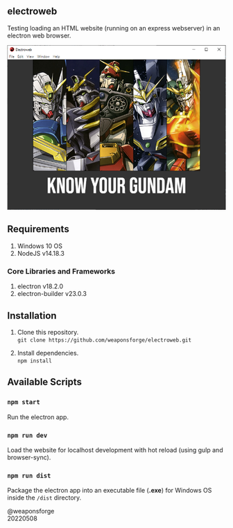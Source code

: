 ## electroweb

Testing loading an HTML website (running on an express webserver) in an electron web browser.

![screenshot](/resources/screenshot.png)

## Requirements

1. Windows 10 OS
2. NodeJS v14.18.3

### Core Libraries and Frameworks

1. electron v18.2.0
2. electron-builder v23.0.3

## Installation

1. Clone this repository.  
`git clone https://github.com/weaponsforge/electroweb.git`

2. Install dependencies.  
`npm install`

## Available Scripts

### `npm start`

Run the electron app.  

### `npm run dev`

Load the website for localhost development with hot reload (using gulp and browser-sync).

### `npm run dist`

Package the electron app into an executable file (**.exe**) for Windows OS inside the `/dist` directory.

@weaponsforge  
20220508
